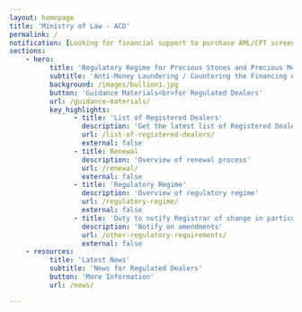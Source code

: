 ```yaml
---
layout: homepage
title: 'Ministry of Law - ACD'
permalink: /
notification: [Looking for financial support to purchase AML/CFT screening solutions? Click here!]
sections:
    - hero:
          title: 'Regulatory Regime for Precious Stones and Precious Metals Dealers'
          subtitle: 'Anti-Money Laundering / Countering the Financing of Terrorism Division (ACD)'
          background: /images/bullion1.jpg
          button: 'Guidance Materials<br>for Regulated Dealers'
          url: /guidance-materials/
          key_highlights:
                - title: 'List of Registered Dealers'
                  description: 'Get the latest list of Registered Dealers in Singapore'
                  url: /list-of-registered-dealers/
                  external: false
                - title: Renewal
                  description: 'Overview of renewal process'
                  url: /renewal/
                  external: false
                - title: 'Regulatory Regime'
                  description: 'Overview of regulatory regime'
                  url: /regulatory-regime/
                  external: false
                - title: 'Duty to notify Registrar of change in particulars and circumstances'
                  description: 'Notify on amendments'
                  url: /other-regulatory-requirements/
                  external: false
    - resources:
          title: 'Latest News'
          subtitle: 'News for Regulated Dealers'
          button: 'More Information'
          url: /news/

---
```



